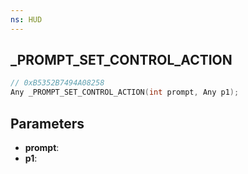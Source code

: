 ```yaml
---
ns: HUD
---
```

## _PROMPT_SET_CONTROL_ACTION

```c
// 0xB5352B7494A08258
Any _PROMPT_SET_CONTROL_ACTION(int prompt, Any p1);
```

## Parameters
* **prompt**:
* **p1**:
